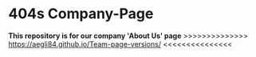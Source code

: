 # 404s Company-Page
**This repository is for our company 'About Us' page** >>>>>>>>>>>>>> https://aegli84.github.io/Team-page-versions/ <<<<<<<<<<<<<<<
